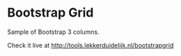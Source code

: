 Bootstrap Grid
=============

Sample of Bootstrap 3 columns.

Check it live at http://tools.lekkerduidelijk.nl/bootstrapgrid
